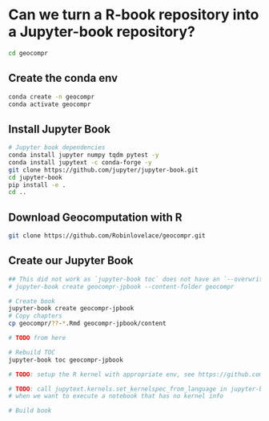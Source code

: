 # Can we turn a R-book repository into a Jupyter-book repository?

```bash
cd geocompr
```

## Create the conda env

```bash
conda create -n geocompr
conda activate geocompr
```

## Install Jupyter Book

```bash
# Jupyter book dependencies
conda install jupyter numpy tqdm pytest -y
conda install jupytext -c conda-forge -y
git clone https://github.com/jupyter/jupyter-book.git
cd jupyter-book
pip install -e .
cd ..
```

## Download Geocomputation with R

```bash
git clone https://github.com/Robinlovelace/geocompr.git
```

## Create our Jupyter Book

```bash
## This did not work as `jupyter-book toc` does not have an `--overwrite` argument
# jupyter-book create geocompr-jpbook --content-folder geocompr
```

```bash
# Create book
jupyter-book create geocompr-jpbook
# Copy chapters
cp geocompr/??-*.Rmd geocompr-jpbook/content

# TODO from here

# Rebuild TOC
jupyter-book toc geocompr-jpbook

# TODO: setup the R kernel with appropriate env, see https://github.com/Robinlovelace/geocompr/blob/master/.binder/Dockerfile#L10

# TODO: call jupytext.kernels.set_kernelspec_from_language in jupyter-book 
# when we want to execute a notebook that has no kernel info

# Build book
```

